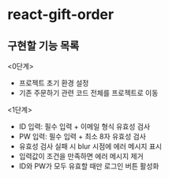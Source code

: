 # react-gift-order

## 구현할 기능 목록

<0단계>

- 프로젝트 초기 환경 설정
- 기존 주문하기 관련 코드 전체를 프로젝트로 이동

<1단계>

- ID 입력: 필수 입력 + 이메일 형식 유효성 검사
- PW 입력: 필수 입력 + 최소 8자 유효성 검사
- 유효성 검사 실패 시 blur 시점에 에러 메시지 표시
- 입력값이 조건을 만족하면 에러 메시지 제거
- ID와 PW가 모두 유효할 때만 로그인 버튼 활성화

